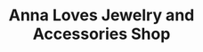 ---
title: "Anna Loves Jewelry and Accessories Shop"
url: /davao-city/anna-loves-jewelry-and-accessories-shop-san-pedro-street/
shop: Schmuck
---